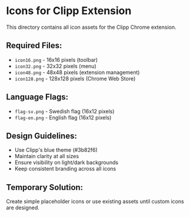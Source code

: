 # Icons for Clipp Extension

This directory contains all icon assets for the Clipp Chrome extension.

## Required Files:
- `icon16.png` - 16x16 pixels (toolbar)
- `icon32.png` - 32x32 pixels (menu)  
- `icon48.png` - 48x48 pixels (extension management)
- `icon128.png` - 128x128 pixels (Chrome Web Store)

## Language Flags:
- `flag-sv.png` - Swedish flag (16x12 pixels)
- `flag-en.png` - English flag (16x12 pixels)

## Design Guidelines:
- Use Clipp's blue theme (#3b82f6)
- Maintain clarity at all sizes
- Ensure visibility on light/dark backgrounds
- Keep consistent branding across all icons

## Temporary Solution:
Create simple placeholder icons or use existing assets until custom icons are designed.